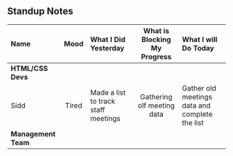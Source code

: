## Standup Notes
|Name|Mood|What I Did Yesterday|What is Blocking My Progress|What I will Do Today|
|:--- |:---:|:---|:---:|:---|
|**HTML/CSS Devs**| | | | |
|Sidd |Tired |Made a list to track staff meetings |Gathering olf meeting data |Gather old meetings data and complete the list|
|**Management Team**| | | | |
